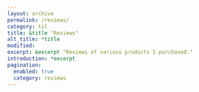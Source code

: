 ```yaml
---
layout: archive
permalink: /reviews/
category: til
title: &title "Reviews"
alt_title: *title
modified:
excerpt: &excerpt "Reviews of various products I purchased."
introduction: *excerpt
pagination: 
  enabled: true
  category: reviews
---
```

